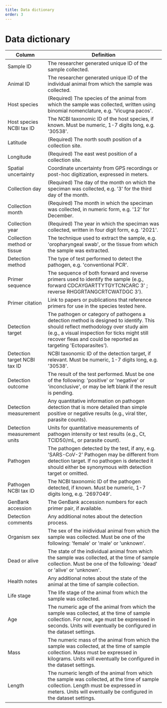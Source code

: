 ```yaml
---
title: Data dictionary
order: 3
---
```


# Data dictionary

| Column                       | Definition                                                                                                                                                                                                                                           |
| ---------------------------- | ---------------------------------------------------------------------------------------------------------------------------------------------------------------------------------------------------------------------------------------------------- |
| Sample ID                    | The researcher generated unique ID of the sample collected.                                                                                                                                                                                          |
| Animal ID                    | The researcher generated unique ID of the individual animal from which the sample was collected.                                                                                                                                                     |
| Host species                 | (Required) The species of the animal from which the sample was collected, written using binomial nomenclature, e.g. 'Vicugna pacos'.                                                                                                                 |
| Host species NCBI tax ID     | The NCBI taxonomic ID of the host species, if known. Must be numeric, 1-7 digits long, e.g. '30538'.                                                                                                                                                 |
| Latitude                     | (Required) The north south position of a collection site.                                                                                                                                                                                            |
| Longitude                    | (Required) The east west position of a collection site.                                                                                                                                                                                              |
| Spatial uncertainty          | Coordinate uncertainty from GPS recordings or post-hoc digitization, expressed in meters.                                                                                                                                                            |
| Collection day               | (Required) The day of the month on which the speciman was collected, e.g. '3' for the third day of the month.                                                                                                                                        |
| Collection month             | (Required) The month in which the speciman was collected, in numeric form, e.g. '12' for December.                                                                                                                                                   |
| Collection year              | (Required) The year in which the speciman was collected, written in four digit form, e.g. '2021'.                                                                                                                                                    |
| Collection method or tissue  | The technique used to extract the sample, e.g. 'oropharyngeal swab', or the tissue from which the sample was extracted.                                                                                                                              |
| Detection method             | The type of test performed to detect the pathogen, e.g. 'conventional PCR'.                                                                                                                                                                          |
| Primer sequence              | The sequence of both forward and reverse primers used to identify the sample (e.g., forward CDCAYGARTTYTGYTCNCARC 3' ; reverse RHGGRTANGCRTCWATDGC 3').                                                                                              |
| Primer citation              | Link to papers or publications that reference primers for use in the species tested here.                                                                                                                                                            |
| Detection target             | The pathogen or category of pathogens a detection method is designed to identify. This should reflect methodology over study aim (e.g., a visual inspection for ticks might still recover fleas and could be reported as targeting 'Ectoparasites'). |
| Detection target NCBI tax ID | NCBI taxonomic ID of the detection target, if relevant. Must be numeric, 1-7 digits long, e.g. '30538'.                                                                                                                                              |
| Detection outcome            | The result of the test performed. Must be one of the following: 'positive' or 'negative' or 'inconclusive', or may be left blank if the result is pending.                                                                                           |
| Detection measurement        | Any quantitative information on pathogen detection that is more detailed than simple positive or negative results (e.g., viral titer, parasite counts).                                                                                              |
| Detection measurement units  | Units for quantitative measurements of pathogen intensity or test results (e.g., Ct, TCID50/mL, or parasite count).                                                                                                                                  |
| Pathogen                     | The pathogen detected by the test, if any, e.g. 'SARS-CoV-2' Pathogen may be different from detection target. If no pathogen is detected it should either be synonymous with detection target or omitted.                                       |
| Pathogen NCBI tax ID         | The NCBI taxonomic ID of the pathogen detected, if known. Must be numeric, 1-7 digits long, e.g. '2697049'.                                                                                                                                          |
| GenBank accession            | The GenBank accession numbers for each primer pair, if available.                                                                                                                                                                                    |
| Detection comments           | Any additional notes about the detection process.                                                                                                                                                                                                    |
| Organism sex                 | The sex of the inidividual animal from which the sample was collected. Must be one of the following: 'female' or 'male' or 'unknown'.                                                                                                                |
| Dead or alive                | The state of the individual animal from which the sample was collected, at the time of sample collection. Must be one of the following: 'dead' or 'alive' or 'unknown'.                                                                              |
| Health notes                 | Any additional notes about the state of the animal at the time of sample collection.                                                                                                                                                                 |
| Life stage                   | The life stage of the animal from which the sample was collected.                                                                                                                                                                                   |
| Age                          | The numeric age of the animal from which the sample was collected, at the time of sample collection. For now, age must be expressed in seconds. Units will eventually be configured in the dataset settings.                                         |
| Mass                         | The numeric mass of the animal from which the sample was collected, at the time of sample collection. Mass must be expressed in kilograms. Units will eventually be configured in the dataset settings.                                              |
| Length                       | The numeric length of the animal from which the sample was collected, at the time of sample collection. Length must be expressed in meters. Units will eventually be configured in the dataset settings.                                             |
